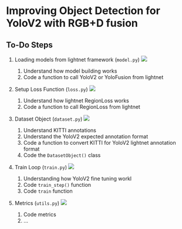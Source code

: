 # Improving Object Detection for YoloV2 with RGB+D fusion


## To-Do Steps

1. Loading models from lightnet framework (`model.py`) ![](https://geps.dev/progress/50) 
    1. Understand how model building works
    2. Code a function to call YoloV2 or YoloFusion from lightnet

2. Setup Loss Function (`loss.py`) ![](https://geps.dev/progress/50) 
    1. Understand how lightnet RegionLoss works
    2. Code a function to call RegionLoss from lightnet

3. Dataset Object (`dataset.py`) ![](https://geps.dev/progress/0) 
    1. Understand KITTI annotations
    2. Understand the YoloV2 expected annotation format
    3. Code a function to convert KITTI for YoloV2 lightnet annotation format
    4. Code the `DatasetObject()` class

4. Train Loop (`train.py`) ![](https://geps.dev/progress/0) 
    1. Understanding how YoloV2 fine tuning workl
    2. Code `train_step()` function
    3. Code `train` function 

5. Metrics (`utils.py`) ![](https://geps.dev/progress/0) 
    1. Code metrics
    2. ...
